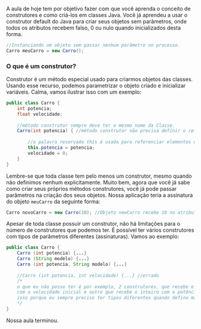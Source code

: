 A aula de hoje tem por objetivo fazer com que você aprenda o conceito de construtores e como criá-los em classes Java.
Você já aprendeu a usar o construtor default do Java para criar seus objetos sem parâmetros, onde todos os atributos recebem falso, 0 ou nulo quando inicializados desta forma.
```java
//Instanciando um objeto sem passar nenhum parâmetro no processo.
Carro meuCarro = new Carro();
```
### O que é um construtor?
Construtor é um método especial usado para criarmos objetos das classes. Usando esse recurso, podemos parametrizar o objeto criado e inicializar variáveis. Calma, vamos ilustrar isso com um exemplo:
```java
public class Carro {
    int potencia;
    float velocidade;
    
    //método construtor sempre deve ter o mesmo nome da Classe.
    Carro(int potencia) { //método construtor não precisa definir o retorno.
        
        //a palavra reservada this é usada para referenciar elementos da classe (métodos e atributos).
        this.potencia = potencia; 
        velocidade = 0;
    }
}
```

Lembre-se que toda classe tem pelo menos um construtor, mesmo quando não definimos nenhum explicitamente.
Muito bem, agora que você já sabe como criar seus próprios métodos construtores, você já pode passar parâmetros na criação dos seus objetos. Nossa aplicação teria a assinatura do objeto `meuCarro` da seguinte forma:

```java
Carro novoCarro = new Carro(10); //Objeto newCarro recebe 10 no atributo int potencia.
```

Apesar de toda classe possuir um construtor, não há limitações para o número de construtores que podemos ter. É possível ter vários construtores com tipos de parâmetros diferentes (assinaturas). Vamos ao exemplo:
```java
public class Carro {
    Carro (int potencia) {...}
    Carro (String modelo) {...}
    Carro (int potencia, String modelo) {...}
    
    //Carro (int potencia, int velocidade) {...} //errado
    /*
    o que eu não posso ter é por exemplo, 2 construtores, que recebe o inteiro, por exemplo,
    com a velocidade inicial e outro que recebe o inteiro com a potência, 
    isso porque eu sempre preciso ter tipos diferentes quando defino mais de um construtor.
    */
}
```
Nossa aula terminou.
